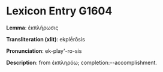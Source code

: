 # Lexicon Entry G1604

**Lemma**: ἐκπλήρωσις

**Transliteration (xlit)**: ekplḗrōsis

**Pronunciation**: ek-play'-ro-sis

**Description**:
from ἐκπληρόω; completion:--accomplishment.
